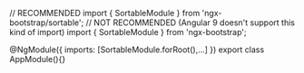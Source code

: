// RECOMMENDED
import { SortableModule } from 'ngx-bootstrap/sortable';
// NOT RECOMMENDED (Angular 9 doesn't support this kind of import)
import { SortableModule } from 'ngx-bootstrap';

@NgModule({
  imports: [SortableModule.forRoot(),...]
})
export class AppModule(){}
